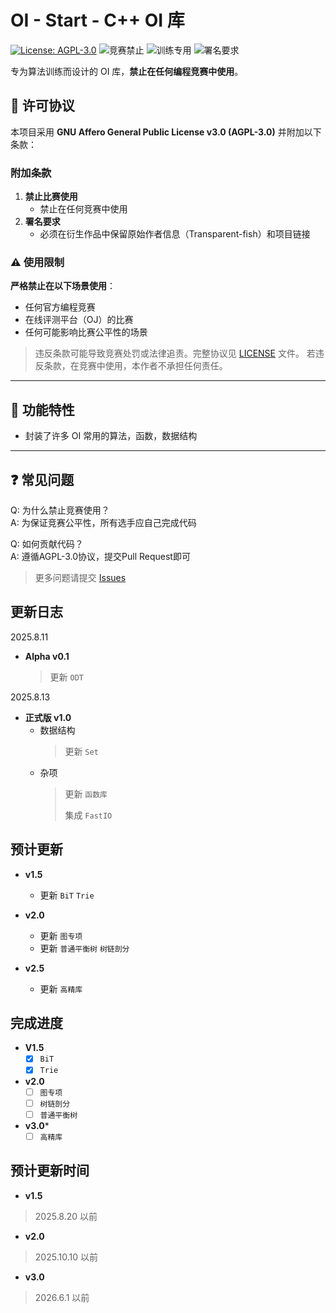 # OI - Start - C++ OI 库

[![License: AGPL-3.0](https://img.shields.io/badge/License-AGPL_v3-blue.svg)](https://www.gnu.org/licenses/agpl-3.0)
![竞赛禁止](https://img.shields.io/badge/竞赛使用-禁止-red)
![训练专用](https://img.shields.io/badge/用途-算法训练-9cf)
![署名要求](https://img.shields.io/badge/署名-必须保留-brightgreen)

专为算法训练而设计的 OI 库，**禁止在任何编程竞赛中使用**。

## 📜 许可协议
本项目采用 **GNU Affero General Public License v3.0 (AGPL-3.0)** 并附加以下条款：

### 附加条款
1. **禁止比赛使用**  
   - 禁止在任何竞赛中使用
2. **署名要求**  
   - 必须在衍生作品中保留原始作者信息（Transparent-fish）和项目链接

### ⚠️ 使用限制
**严格禁止在以下场景使用**：
- 任何官方编程竞赛
- 在线评测平台（OJ）的比赛
- 任何可能影响比赛公平性的场景

> 违反条款可能导致竞赛处罚或法律追责。完整协议见 [LICENSE](https://github.com/Transparent-fish/OI-Start/main/LICENSE.txt) 文件。
> 若违反条款，在竞赛中使用，本作者不承担任何责任。

---

## 🚀 功能特性
- 封装了许多 OI 常用的算法，函数，数据结构
---

## ❓ 常见问题
Q: 为什么禁止竞赛使用？  
A: 为保证竞赛公平性，所有选手应自己完成代码

Q: 如何贡献代码？  
A: 遵循AGPL-3.0协议，提交Pull Request即可

> 更多问题请提交 [Issues](https://github.com/Transparent-fish/OI-Start/issues)

## 更新日志

2025.8.11
- **Alpha v0.1**
  > 更新 `ODT`

2025.8.13
- **正式版 v1.0**
   - 数据结构 
     > 更新  `Set`
     >
   - 杂项
     > 更新 `函数库`
     >
     > 集成 `FastIO`

## **预计更新**

- **v1.5**
  - 更新 `BiT` `Trie`

- **v2.0**
  - 更新 `图专项`
  - 更新 `普通平衡树` `树链剖分`


- **v2.5**
  - 更新 `高精库`

## **完成进度**

- **V1.5**
  - [x] `BiT`
  - [x] `Trie`

- **v2.0**
  - [ ] `图专项`
  - [ ] `树链剖分`
  - [ ] `普通平衡树`

- **v3.0***
  - [ ] `高精库`

## 预计更新时间

- **v1.5**
> 2025.8.20 以前

- **v2.0**
> 2025.10.10 以前

- **v3.0**
> 2026.6.1 以前
